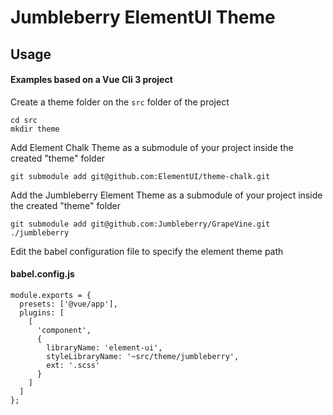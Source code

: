 # Jumbleberry ElementUI Theme

## Usage
#### Examples based on a Vue Cli 3 project
Create a theme folder on the `src` folder of the project

```
cd src
mkdir theme
```

Add Element Chalk Theme as a submodule of your project inside the created "theme" folder
```
git submodule add git@github.com:ElementUI/theme-chalk.git
```

Add the Jumbleberry Element Theme as a submodule of your project inside the created "theme" folder

```
git submodule add git@github.com:Jumbleberry/GrapeVine.git ./jumbleberry
```

Edit the babel configuration file to specify the element theme path

#### babel.config.js
```
module.exports = {
  presets: ['@vue/app'],
  plugins: [
    [
      'component',
      {
        libraryName: 'element-ui',
        styleLibraryName: '~src/theme/jumbleberry',
        ext: '.scss'
      }
    ]
  ]
};
```
